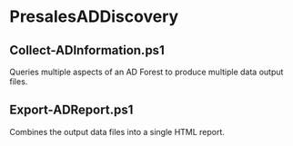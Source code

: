 # PresalesADDiscovery

## Collect-ADInformation.ps1

Queries multiple aspects of an AD Forest to produce multiple data output files.

## Export-ADReport.ps1

Combines the output data files into a single HTML report.
